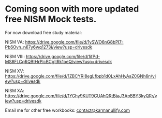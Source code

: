 # Coming soon with more updated free NISM Mock tests.

For now download free study material:

NISM VA: https://drive.google.com/file/d/1ySWO6nG8bPI7-Pb6Ovh_n67y6wq1273i/view?usp=drivesdk

NISM VIII: https://drive.google.com/file/d/1ifPd-MS8FLCqRQBtHrPIcBCgltRk1oeQ/view?usp=drivesdk

NISM XV: https://drive.google.com/file/d/1ZBCYRI8egLfbpb1d0LxAhHyAaZ0GNh6n/view?usp=drivesdk

NISM XA: https://drive.google.com/file/d/1YGhy9KUT9CUAhQRtBtaJ3ApBBY3kyQRr/view?usp=drivesdk

Email me for other free workbooks: contact@karmanullify.com
